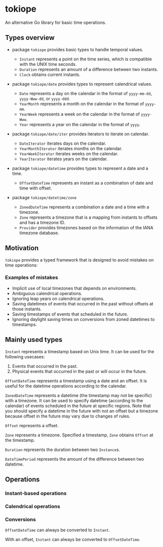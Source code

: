 # tokiope

An alternative Go library for basic time operations.


## Types overview

- package `tokiope` provides basic types to handle temporal values.
    - `Instant` represents a point on the time series, which is compatible with the UNIX time seconds.
    - `Duration` represents an amount of a difference between two instants.
    - `Clock` obtains current instants.

- package `tokiope/date` provides types to represent calendrical values.
    - `Date` represents a day on the calendar in the format of `yyyy-mm-dd`, `yyyy-Www-dd`, or `yyyy-ddd`.
    - `YearMonth` represents a month on the calendar in the format of `yyyy-mm`.
    - `YearWeek` represents a week on the calendar in the format of `yyyy-Www`.
    - `Year` represents a year on the calendar in the format of `yyyy`.

- package `tokiope/date/iter` provides iterators to iterate on calendar.
    - `DateIterator` iterates days on the calendar.
    - `YearMonthIterator` iterates months on the calendar.
    - `YearWeekIterator` iterates weeks on the calendar.
    - `YearIterator` iterates years on the calendar.

- package `tokiope/datetime` provides types to represent a date and a time.
    - `OffsetDateTime` represents an instant as a combination of date and time with offset.

- package `tokiope/datetime/zone`
    - `ZonedDateTime` represents a combination a date and a time with a timezone.
    - `Zone` represents a timezone that is a mapping from instants to offsets and has a timezone ID.
    - `Provider` provides timezones based on the information of the IANA timezone database.


## Motivation

`tokiope` provides a typed framework that is designed to avoid mistakes on time operations:

### Examples of mistakes

- Implicit use of local timezones that depends on environments.
- Ambiguous calendrical operations.
- Ignoring leap years on calendrical operations.
- Saving datetimes of events that occurred in the past without offsets at those instants.
- Saving timestamps of events that scheduled in the future.
- Ignoring daylight saving times on conversions from zoned datetimes to timestamps.


## Mainly used types

`Instant` represents a timestamp based on Unix time.
It can be used for the following usecases:

1. Events that occurred in the past.
2. Physical events that occurred in the past or will occur in the future.

`OffsetDateTime` represents a timestamp using a date and an offset.
It is useful for the datetime operations according to the calendar.

`ZonedDateTime` represents a datetime (the timestamp may not be specific) with a timezone.
It can be used to specify datetime (according to the calendar) of events scheduled in the future at specific regions.
Note that you should specify a datetime in the future with not an offset but a timezone because offset in the future may
vary due to changes of rules.

`Offset` represents a offset.

`Zone` represents a timezone. Specified a timestamp, `Zone` obtains `Offset` at the timestamp.

`Duration` represents the duration between two `Instance`s.

`DateTimePeriod` represents the amount of the difference between two datetime.


## Operations

### Instant-based operations



### Calendrical operations



### Conversions

`OffsetDateTime` can always be converted to `Instant`.

With an offset, `Instant` can always be converted to `OffsetDateTime`.
